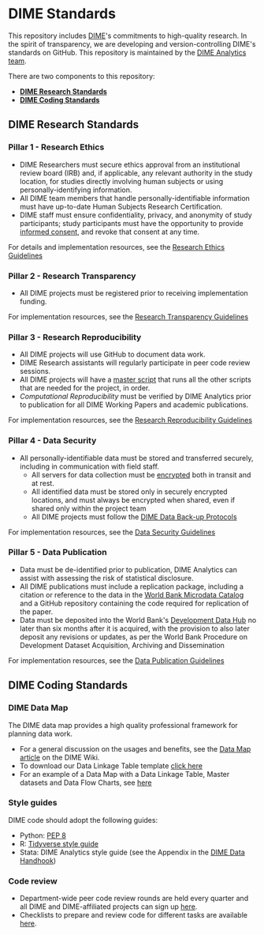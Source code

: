 # DIME Standards

This repository includes [DIME](https://www.worldbank.org/en/research/dime)'s
commitments to high-quality research.
In the spirit of transparency,
we are developing and version-controlling
DIME's standards on GitHub.
This repository is maintained by the
[DIME Analytics team](https://www.worldbank.org/en/research/dime/data-and-analytics).

There are two components to this repository:

* **[DIME Research Standards](https://github.com/worldbank/dime-standards#dime-research-standards)**
* **[DIME Coding Standards](https://github.com/worldbank/dime-standards/#dime-coding-standards)**

## DIME Research Standards

### Pillar 1 - Research Ethics
- DIME Researchers must secure ethics approval from an institutional review board (IRB) and, if applicable, any relevant authority in the study location, for studies directly involving human subjects or using personally-identifying information.
- All DIME team members that handle personally-identifiable information must have up-to-date Human Subjects Research Certification.
- DIME staff must ensure confidentiality, privacy, and anonymity of study participants;
study participants must have the opportunity to provide [informed consent](https://github.com/worldbank/dime-standards/tree/master/dime-research-standards/pillar-1-research-ethics/research-ethics-resources/informed-consent-templates), and revoke that consent at any time.

For details and implementation resources, see the [Research Ethics Guidelines](https://github.com/worldbank/dime-standards/tree/master/dime-research-standards/pillar-1-research-ethics)

### Pillar 2 - Research Transparency
- All DIME projects must be registered prior to receiving implementation funding.

For implementation resources, see the [Research Transparency Guidelines](https://github.com/worldbank/dime-standards/tree/master/dime-research-standards/pillar-2-research-transparency)

###  Pillar 3 - Research Reproducibility
- All DIME projects will use GitHub to document data work.
- DIME Research assistants will regularly participate in peer code review sessions.
- All DIME projects will have a [master script](https://dimewiki.worldbank.org/wiki/Master_Do-files) that runs all the other
scripts that are needed for the project, in order.
- *Computational Reproducibility* must be verified by DIME Analytics prior to publication for all DIME Working Papers
and academic publications.

For implementation resources, see the [Research Reproducibility Guidelines](https://github.com/worldbank/dime-standards/tree/master/dime-research-standards/pillar-3-research-reproducibility)

###  Pillar 4 - Data Security
- All personally-identifiable data must be stored and transferred securely, including in communication with field staff. 
  - All servers for data collection must be [encrypted](https://dimewiki.worldbank.org/wiki/Encryption) both
  in transit and at rest.
  - All identified data must be stored only in securely encrypted locations,
  and must always be encrypted when shared, even if shared only within the project team
  - All DIME projects must follow the [DIME Data Back-up Protocols](https://github.com/worldbank/dime-standards/blob/master/dime-research-standards/pillar-4-data-security/data-security-resources/onedrive-backup-guidelines.md)

For implementation resources, see the [Data Security Guidelines](https://github.com/worldbank/dime-standards/tree/master/dime-research-standards/pillar-4-data-security)

###  Pillar 5 - Data Publication
- Data must be de-identified prior to publication, DIME Analytics can assist with assessing the risk of statistical disclosure.
- All DIME publications must include a replication package, including a citation or reference to the data in the [World Bank Microdata Catalog](https://dimewiki.worldbank.org/wiki/Microdata_Catalog) and a GitHub repository containing the code required for replication of the paper.
- Data must be deposited into the World Bank's [Development Data Hub](https://datacatalog.worldbank.org/) no later than six months after it is acquired, with the
provision to also later deposit any revisions or updates, as per the World Bank Procedure on Development Dataset Acquisition,
Archiving and Dissemination

For implementation resources, see the [Data Publication Guidelines](https://github.com/worldbank/dime-standards/tree/master/dime-research-standards/pillar-5-data-publication)


## DIME Coding Standards

### DIME Data Map

The DIME data map provides a high quality professional framework for planning data work.

- For a general discussion on the usages and benefits, see the [Data Map article](https://dimewiki.worldbank.org/Data_Map) on the DIME Wiki.
- To download our Data Linkage Table template [click here](https://github.com/worldbank/dime-standards/raw/master/dime-coding-standards/data-map/templates/data-linkage-table-template.xlsx)
- For an example of a Data Map with a Data Linkage Table, Master datasets and Data Flow Charts, see [here](https://github.com/worldbank/dime-standards/tree/master/dime-coding-standards/data-map#dime-data-map-example)

### Style guides

DIME code should adopt the following guides:

- Python: [PEP 8](https://www.python.org/dev/peps/pep-0008/)
- R: [Tidyverse style guide](https://style.tidyverse.org/)
- Stata: DIME Analytics style guide (see the Appendix in the [DIME Data Handhook](https://worldbank.github.io/dime-data-handbook/))

### Code review

- Department-wide peer code review rounds are held every quarter and all DIME and DIME-affiliated projects can sign up [here](https://survey.wb.surveycto.com/collect/code_review_sign_up?caseid=).
- Checklists to prepare and review code for different tasks are available [here](https://github.com/worldbank/dime-standards/tree/master/dime-coding-standards/checklists).

